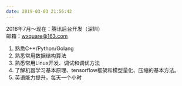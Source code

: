 ```yaml
---
date: 2019-03-03 21:56:42
---
```



2018年7月～现在：腾讯后台开发（深圳）     
邮箱：wxquare@163.com 

1. 熟悉C++/Python/Golang
2. 熟悉常用数据结构算法
3. 熟悉常用Linux开发、调试和调优方法
4. 了解机器学习基本原理、tensorflow框架和模型量化、压缩的基本方法。
5. 英语能力提升，每天一个小时







